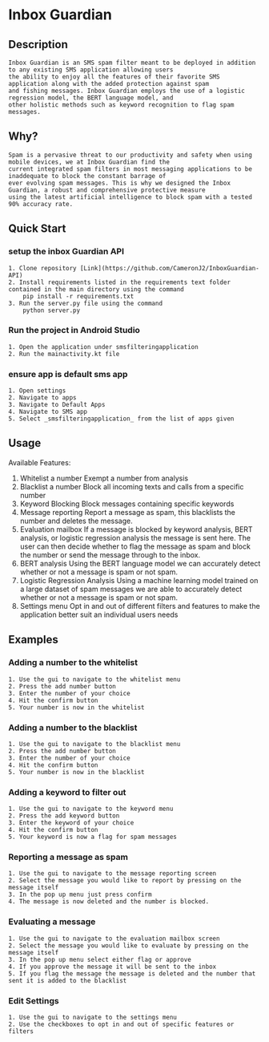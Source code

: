 # Inbox Guardian

## Description 
	Inbox Guardian is an SMS spam filter meant to be deployed in addition to any existing SMS application allowing users 
	the ability to enjoy all the features of their favorite SMS application along with the added protection against spam 
	and fishing messages. Inbox Guardian employs the use of a logistic regression model, the BERT language model, and 
	other holistic methods such as keyword recognition to flag spam messages.
	
## Why?
	Spam is a pervasive threat to our productivity and safety when using mobile devices, we at Inbox Guardian find the 
	current integrated spam filters in most messaging applications to be inaddequate to block the constant barrage of 
	ever evolving spam messages. This is why we designed the Inbox Guardian, a robust and comprehensive protective measure 
	using the latest artificial intelligence to block spam with a tested 90% accuracy rate.

## Quick Start

### setup the inbox Guardian API 
	1. Clone repository [Link](https://github.com/CameronJ2/InboxGuardian-API)
	2. Install requirements listed in the requirements text folder contained in the main directory using the command 
		pip install -r requirements.txt
	3. Run the server.py file using the command 
		python server.py
### Run the project in Android Studio
	1. Open the application under smsfilteringapplication 
	2. Run the mainactivity.kt file
### ensure app is default sms app 
	1. Open settings 
	2. Navigate to apps
	3. Navigate to Default Apps 
	4. Navigate to SMS app 
	5. Select _smsfilteringapplication_ from the list of apps given 
## Usage 

Available Features:
1. Whitelist a number 
	Exempt a number from analysis 
2. Blacklist a number 
	Block all incoming texts and calls from a specific number 
3. Keyword Blocking 
	Block messages containing specific keywords 
4. Message reporting 
	Report a message as spam, this blacklists the number and deletes the message.
5. Evaluation mailbox 
	If a message is blocked by keyword analysis, BERT analysis, or logistic regression analysis the message is sent here. 
	The user can then decide whether to flag the message as spam and block the number or send the message through to the inbox.
5. BERT analysis 
	Using the BERT language model we can accurately detect whether or not a message is spam or not spam. 
6. Logistic Regression Analysis
	Using a machine learning model trained on a large dataset of spam messages we are able to accurately detect whether or not a message is spam or not spam.
7. Settings menu
	Opt in and out of different filters and features to make the application better suit an individual users needs
## Examples 

### Adding a number to the whitelist
	1. Use the gui to navigate to the whitelist menu
	2. Press the add number button
	3. Enter the number of your choice
	4. Hit the confirm button
	5. Your number is now in the whitelist 
### Adding a number to the blacklist
	1. Use the gui to navigate to the blacklist menu
	2. Press the add number button
	3. Enter the number of your choice
	4. Hit the confirm button
	5. Your number is now in the blacklist
### Adding a keyword to filter out
	1. Use the gui to navigate to the keyword menu
	2. Press the add keyword button
	3. Enter the keyword of your choice
	4. Hit the confirm button
	5. Your keyword is now a flag for spam messages
### Reporting a message as spam 
	1. Use the gui to navigate to the message reporting screen
	2. Select the message you would like to report by pressing on the message itself 
	3. In the pop up menu just press confirm 
	4. The message is now deleted and the number is blocked.
### Evaluating a message 
	1. Use the gui to navigate to the evaluation mailbox screen
	2. Select the message you would like to evaluate by pressing on the message itself
	3. In the pop up menu select either flag or approve 
	4. If you approve the message it will be sent to the inbox
	5. If you flag the message the message is deleted and the number that sent it is added to the blacklist
### Edit Settings 
	1. Use the gui to navigate to the settings menu 
	2. Use the checkboxes to opt in and out of specific features or filters 
